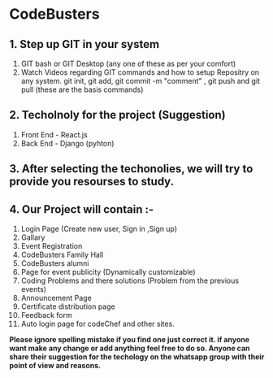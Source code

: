 # CodeBusters

## 1. Step up GIT in your system ##
  1. GIT bash or GIT Desktop (any one of these as per your comfort) 
  2. Watch Videos regarding GIT commands and how to setup Repositry on any system.
      git init, git add, git commit -m "comment" , git push and git pull (these are the basis commands)


## 2. Techolnoly for the project (Suggestion) ##
  1. Front End - React.js
  2. Back End - Django (pyhton)



## 3. After selecting the techonolies, we will try to provide you resourses to study. ##

## 4. Our Project will contain :- ##
  1. Login Page (Create new user, Sign in ,Sign up)
  2. Gallary 
  3. Event Registration
  4. CodeBusters Family Hall
  5. CodeBusters alumni
  6. Page for event publicity (Dynamically customizable)
  7. Coding Problems and there solutions (Problem from the previous events)
  8. Announcement Page
  9. Certificate distribution page
  10. Feedback form
  11. Auto login page for codeChef and other sites.
  
  
  
  **Please ignore spelling mistake if you find one just correct it.
    if anyone want make any change or add anything feel free to do so.
    Anyone can share their suggestion for the techology on the whatsapp group with their point of view and reasons.**
  
